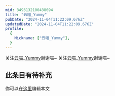 ```yaml
---
mid: 3493132100438694
title: "云喵_Yummy"
pubDate: "2024-11-04T11:22:09.676Z"
updatedDate: "2024-11-04T11:22:09.676Z"
profile:
  {
    Nickname: ["云喵_Yummy"],
  }
---
```


关注[云喵_Yummy](https://space.bilibili.com/3493132100438694)谢谢喵~ 关注[云喵_Yummy](https://space.bilibili.com/3493132100438694)谢谢喵~

## 此条目有待补充
你可以在[这里](https://github.com/Yuhanawa/VTuber.ICU-Content/edit/master/v/云喵_Yummy/index.md)编辑本文
